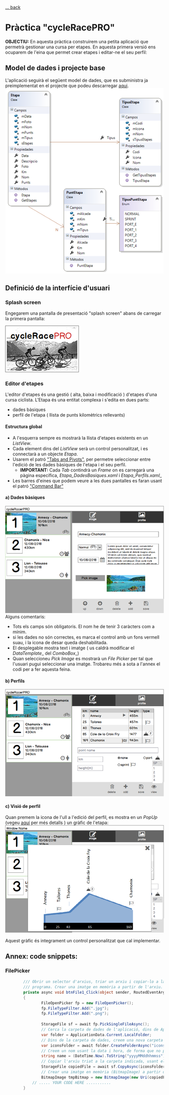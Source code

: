 [ ... back  ](../README.md)

# Pràctica "cycleRacePRO"

__OBJECTIU:__ En aquesta pràctica construirem una petita aplicació que permetrà gestionar una cursa per etapes. En aquesta primera versió ens ocuparem de l'eina que permet crear etapes i editar-ne el seu perfil:

## Model de dades i projecte base
L'aplicació seguirà el següent model de dades, que es subministra ja preimplementat en 
el projecte que podeu descarregar [aqui](cycleRacerPRO.zip).
 ![Class Diagram](screenshots/class_diagram.png)
## Definició de la interfície d'usuari
### Splash screen
Engegarem una pantalla de presentació "splash screen" abans de carregar la primera pantalla:

![Menú desplegat](screenshots/SplashScreen.png "Captura de pantalla")
### Editor d'etapes 
L'editor d'etapes és una gestió ( alta, baixa i modificació ) d'etapes d'una cursa ciclista.
L'Etapa és una entitat complexa i s'edita en dues parts:
- dades bàsiques
- perfil de l'etapa ( llista de punts kilomètrics rellevants)

#### Estructura global

- A l'esquerra sempre es mostrarà la llista d'etapes existents en un _ListView_.
- Cada element dins del _ListView_ serà un control personalitzat, i es connectarà a un objecte _Etapa_.
- Usarem el patró ["Tabs and Pivots"](https://docs.microsoft.com/en-us/windows/uwp/controls-and-patterns/tabs-pivot), per permetre
seleccionar entre l'edició de les dades bàsiques de l'etapa i el seu perfil.
    - **IMPORTANT:** Cada _Tab_ contindrà un _Frame_ on es carregarà una pàgina específica, _Etapa_DadesBasiques.xaml_ i _Etapa_Perfils.xaml__
- Les barres d'eines que podem veure a les dues pantalles es faran usant el patró ["Command Bar"](https://docs.microsoft.com/en-us/windows/uwp/controls-and-patterns/app-bars)

#### a) Dades bàsiques
![Menú plegat](screenshots/StageEditor.png "Captura de pantalla")
Alguns comentaris:
- Tots els camps són obligatoris. El nom he de tenir 3 caràcters com a mínim.
- si les dades no són correctes, es marca el control amb un fons vermell suau, i la icona de desar queda deshabilitada.
- El desplegable mostra text i imatge ( us caldrà modificar el _DataTemplate__ del _ComboBox__)
- Quan seleccioneu _Pick Image_ es mostrarà un _File Picker_ per tal que l'usuari pugui seleccionar una imatge.
Trobareu més a sota a l'annex el codi per a fer aquesta feina.

#### b) Perfils
![Menú plegat](screenshots/ProfileEditor.png "Captura de pantalla")

#### c) Visió de perfil 
Quan premem la icona de l'ull a l'edició del perfil, es mostra en un 
_PopUp_ (vegeu [aquí](https://code.msdn.microsoft.com/windowsapps/Popup-Control-in-universel-700d46d4) per més detalls ) un gràfic de l'etapa:
![Menú plegat](screenshots/ProfileEditor_View.png "Captura de pantalla")

Aquest gràfic és integrament un control personalitzat que cal implementar.


## Annex: code snippets:
### FilePicker
```c#
        /// Obrir un selector d'arxius, triar un arxiu i copiar-lo a la carpeta ApplicationData del
        /// programa. Crear una imatge en memòria a partir de l'arxiu.
        private async void btnFile1_Click(object sender, RoutedEventArgs e)
        {
                FileOpenPicker fp = new FileOpenPicker();
                fp.FileTypeFilter.Add(".jpg");
                fp.FileTypeFilter.Add(".png");

                StorageFile sf = await fp.PickSingleFileAsync();
                // Cerca la carpeta de dades de l'aplicació, dins de ApplicationData
                var folder = ApplicationData.Current.LocalFolder;
                // Dins de la carpeta de dades, creem una nova carpeta "icons"
                var iconsFolder = await folder.CreateFolderAsync("icons", CreationCollisionOption.OpenIfExists);
                // Creem un nom usant la data i hora, de forma que no poguem repetir noms.
                string name = (DateTime.Now).ToString("yyyyMMddhhmmss") + "_" + sf.Name;
                // Copiar l'arxiu triat a la carpeta indicada, usant el nom que hem muntat
                StorageFile copiedFile = await sf.CopyAsync(iconsFolder, name);
                // Crear una imatge en memòria (BitmapImage) a partir de l'arxiu copiat a ApplicationData
                BitmapImage tmpBitmap = new BitmapImage(new Uri(copiedFile.Path));
			// ..... YOUR CODE HERE ...........
        }
		
	
		
```		